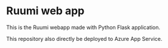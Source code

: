 # Ruumi web app

This is the Ruumi webapp made with Python Flask application.

This repository also directly be deployed to Azure App Service.



